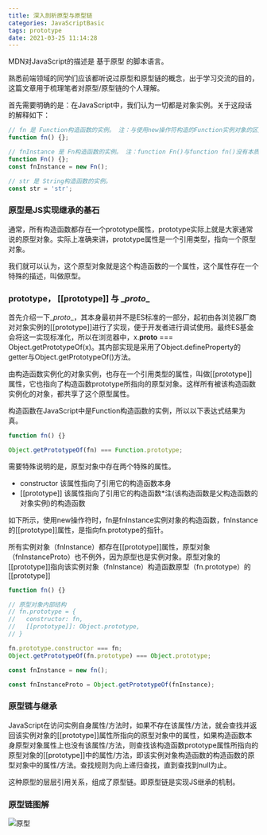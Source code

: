 ```yaml
---
title: 深入剖析原型与原型链
categories: JavaScriptBasic
tags: prototype
date: 2021-03-25 11:14:28
---
```

MDN对JavaScript的描述是 基于原型 的脚本语言。

熟悉前端领域的同学们应该都听说过原型和原型链的概念，出于学习交流的目的，这篇文章用于梳理笔者对原型/原型链的个人理解。

<!--more-->

首先需要明确的是：在JavaScript中，我们认为一切都是对象实例。关于这段话的解释如下：
```javascript
// fn 是 Function构造函数的实例。 注：与使用new操作符构造的Function实例对象的区别是，new Function返回的是匿名的funcition实例对象
function fn() {};

// fnInstance 是 Fn构造函数的实例。 注：function Fn()与function fn()没有本质的区别，只是在开发中，如果采用全驼峰式写法，表示该函数为构造函数。
function Fn() {};
const fnInstance = new Fn();

// str 是 String构造函数的实例。
const str = 'str';
```

### 原型是JS实现继承的基石

通常，所有构造函数都存在一个prototype属性，prototype实际上就是大家通常说的原型对象。实际上准确来讲，prototype属性是一个引用类型，指向一个原型对象。

我们就可以认为，这个原型对象就是这个构造函数的一个属性，这个属性存在一个特殊的描述，叫做原型。

### prototype， [[prototype]] 与 \__proto__

首先介绍一下\__proto__，其本身最初并不是ES标准的一部分，起初由各浏览器厂商对对象实例的[[prototype]]进行了实现，便于开发者进行调试使用。最终ES基金会将这一实现标准化，所以在浏览器中，x.__proto__ === Object.getPrototypeOf(x)。其内部实现是采用了Object.defineProperty的getter与Object.getPrototypeOf()方法。

由构造函数实例化的对象实例，也存在一个引用类型的属性，叫做[[prototype]]属性，它也指向了构造函数prototype所指向的原型对象。这样所有被该构造函数实例化的对象，都共享了这个原型属性。

构造函数在JavaScript中是Function构造函数的实例，所以以下表达式结果为真。
```javascript
function fn() {}

Object.getPrototypeOf(fn) === Function.prototype;
```

需要特殊说明的是，原型对象中存在两个特殊的属性。
- constructor 该属性指向了引用它的构造函数本身
- [[prototype]] 该属性指向了引用它的构造函数*注(该构造函数是父构造函数的对象实例)的构造函数

如下所示，使用new操作符时，fn是fnInstance实例对象的构造函数，fnInstance的[[prototype]]属性，是指向fn.prototype的指针。

所有实例对象（fnInstance）都存在[[prototype]]属性，原型对象（fnInstanceProto）也不例外，因为原型也是实例对象。原型对象的[[prototype]]指向该实例对象（fnInstance）构造函数原型（fn.prototype）的[[prototype]]

```javascript
function fn() {}

// 原型对象内部结构
// fn.prototype = {
//   constructor: fn,
//   [[prototype]]: Object.prototype,
// }

fn.prototype.constructor === fn;
Object.getPrototypeOf(fn.prototype) === Object.prototype;

const fnInstance = new fn();

const fnInstanceProto = Object.getPrototypeOf(fnInstance);
```

### 原型链与继承
JavaScript在访问实例自身属性/方法时，如果不存在该属性/方法，就会查找并返回该实例对象的[[prototype]]属性所指向的原型对象中的属性，如果构造函数本身原型对象属性上也没有该属性/方法，则查找该构造函数prototype属性所指向的原型对象的[[prototype]]中的属性/方法，即该实例对象构造函数的构造函数的原型对象中的属性/方法。查找规则为向上递归查找，直到查找到null为止。

这种原型的层层引用关系，组成了原型链。即原型链是实现JS继承的机制。

### 原型链图解

![原型](/images/prototype/1.png)
